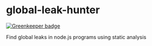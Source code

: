 # global-leak-hunter

[![Greenkeeper badge](https://badges.greenkeeper.io/ForbesLindesay/global-leak-hunter.svg)](https://greenkeeper.io/)

Find global leaks in node.js programs using static analysis
